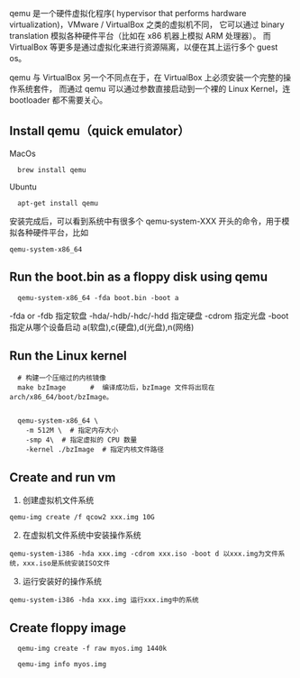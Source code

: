 qemu 是一个硬件虚拟化程序( hypervisor that performs hardware virtualization)，VMware / VirtualBox 之类的虚拟机不同，
它可以通过 binary translation 模拟各种硬件平台（比如在 x86 机器上模拟 ARM 处理器）。
而 VirtualBox 等更多是通过虚拟化来进行资源隔离，以便在其上运行多个 guest os。

qemu 与 VirtualBox 另一个不同点在于，在 VirtualBox 上必须安装一个完整的操作系统套件，
而通过 qemu 可以通过参数直接启动到一个裸的 Linux Kernel，连 bootloader 都不需要关心。


## Install qemu（quick emulator）
MacOs 
```
  brew install qemu
```
Ubuntu
```
  apt-get install qemu
```

安装完成后，可以看到系统中有很多个 qemu-system-XXX 开头的命令，用于模拟各种硬件平台，比如 
```
qemu-system-x86_64 
```

## Run the boot.bin as a floppy disk using qemu
```
  qemu-system-x86_64 -fda boot.bin -boot a
```
-fda or -fdb 指定软盘
-hda/-hdb/-hdc/-hdd 指定硬盘
-cdrom 指定光盘
-boot 指定从哪个设备启动 a(软盘),c(硬盘),d(光盘),n(网络)


## Run the Linux kernel
```
  # 构建一个压缩过的内核镜像
  make bzImage      #  编译成功后，bzImage 文件将出现在 arch/x86_64/boot/bzImage。


  qemu-system-x86_64 \
    -m 512M \  # 指定内存大小
    -smp 4\  # 指定虚拟的 CPU 数量
    -kernel ./bzImage  # 指定内核文件路径
```

## Create and run vm
1. 创建虚拟机文件系统
```
qemu-img create /f qcow2 xxx.img 10G
```
2. 在虚拟机文件系统中安装操作系统
```
qemu-system-i386 -hda xxx.img -cdrom xxx.iso -boot d 以xxx.img为文件系统，xxx.iso是系统安装ISO文件
```
3. 运行安装好的操作系统
```
qemu-system-i386 -hda xxx.img 运行xxx.img中的系统
```

## Create floppy image
```
  qemu-img create -f raw myos.img 1440k
  
  qemu-img info myos.img
```
